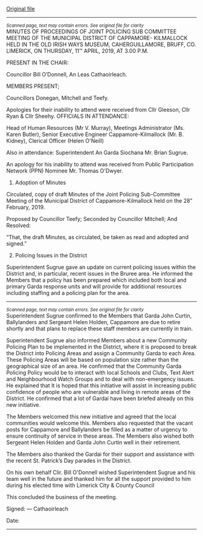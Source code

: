 [Original file](https://www.limerick.ie/sites/default/files/media/documents/2019-09/02%20Minutes%20JPC%20Meeting%2011%204%2019.pdf)

---
*<small>Scanned page, text may contain errors. See original file for clarity</small>*  
MINUTES OF PROCEEDINGS OF JOINT POLICING SUB COMMITTEE
MEETING OF THE MUNICIPAL DISTRICT OF CAPPAMORE-
KILMALLOCK HELD IN THE OLD IRISH WAYS MUSEUM,
CAHERGUILLAMORE, BRUFF, CO. LIMERICK, ON THURSDAY, 11™
APRIL, 2019, AT 3.00 P.M.

PRESENT IN THE CHAIR:

Councillor Bill O’Donnell, An Leas Cathaoirleach.

MEMBERS PRESENT;

Councillors Donegan, Mitchell and Teefy.

Apologies for their inability to attend were received from Cllr Gleeson, Cllr Ryan & Cllr Sheehy.
OFFICIALS IN ATTENDANCE:

Head of Human Resources (Mr V. Murray), Meetings Administrator (Ms. Karen Butler), Senior
Executive Engineer Cappamore-Kilmallock (Mr. B. Kidney), Clerical Officer (Helen O'Neill)

Also in attendance: Superintendent An Garda Siochana Mr. Brian Sugrue.

An apology for his inability to attend was received from Public Participation Network (PPN)
Nominee Mr. Thomas O'Dwyer.

1. Adoption of Minutes

Circulated, copy of draft Minutes of the Joint Policing Sub-Committee Meeting of the
Municipal District of Cappamore-Kilmallock held on the 28” February, 2019.

Proposed by Councillor Teefy;
Seconded by Councillor Mitchell;
And Resolved:

“That, the draft Minutes, as circulated, be taken as read and adopted and signed.”

2. Policing Issues in the District

Superintendent Sugrue gave an update on current policing issues within the District and, in
particular, recent issues in the Bruree area. He informed the Members that a policy has been
prepared which included both local and primary Garda response units and will provide for
additional resources including staffing and a policing plan for the area.


---
*<small>Scanned page, text may contain errors. See original file for clarity</small>*  
Superintendent Sugrue confirmed to the Members that Garda John Curtin, Ballylanders and
Sergeant Helen Holden, Cappamore are due to retire shortly and that plans to replace these
staff members are currently in train.

Superintendent Sugrue also informed Members about a new Community Policing Plan to be
implemented in the District, where it is proposed to break the District into Policing Areas and
assign a Community Garda to each Area. These Policing Areas will be based on population size
rather than the geographical size of an area. He confirmed that the Community Garda Policing
Policy would be to interact with local Schools and Clubs, Text Alert and Neighbourhood Watch
Groups and to deal with non-emergency issues. He explained that It is hoped that this
initiative will assist in increasing public confidence of people who are vulnerable and living in
remote areas of the District. He confirmed that a lot of Gardai have been briefed already on
this new initiative.

The Members welcomed this new initiative and agreed that the local communities would
welcome this. Members also requested that the vacant posts for Cappamore and Ballylanders
be filled as a matter of urgency to ensure continuity of service in these areas. The Members
also wished both Sergeant Helen Holden and Garda John Curtin well in their retirement.

The Members also thanked the Gardai for their support and assistance with the recent St.
Patrick’s Day parades in the District.

On his own behalf Clir. Bill O'Donnell wished Superintendent Sugrue and his team well in the
future and thanked him for all the support provided to him during his elected time with
Limerick City & County Council

This concluded the business of the meeting.

Signed: —
Cathaoirleach

Date:


---
